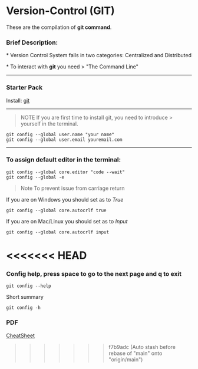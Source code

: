 # Version-Control (GIT)

<p>These are the compilation of <strong>git command</strong>. </p>

<h3>Brief Description:</h3>
<p>* Version Control System falls in two categories: Centralized and Distributed</p>
<p>* To interact with <strong>git</strong> you need > "The Command Line"</p>

<hr>

### Starter Pack
 
 Install: [git](https://git-scm.com/)

<hr>

> NOTE
> If you are first time to install git, you need to introduce > yourself in the terminal.

```git
git config --global user.name "your name"
git config --global user.email youremail.com
```
<hr>

### To assign default editor in the terminal: 

```git
git config --global core.editor "code --wait"
git config --global -e
```

> Note
> To prevent issue from carriage return 

If you are on Windows you should set as to *True*
```git
git config --global core.autocrlf true
```
If you are on Mac/Linux you should set as to *Input*
```git
git config --global core.autocrlf input
```
<<<<<<< HEAD
=======

### Config help, press space to go to the next page and q to exit
```git
git config --help
```
Short summary
```git
git config -h 
```



### PDF
[CheatSheet](https://cdn.codewithmosh.com/image/upload/v1702943977/cheat-sheets/git.pdf)
>>>>>>> f7b9adc (Auto stash before rebase of "main" onto "origin/main")
